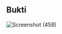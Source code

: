 ## Bukti
![Screenshot (458)](https://user-images.githubusercontent.com/106642549/209119360-39480be6-2945-48b8-999a-efa4c3b09080.png)
